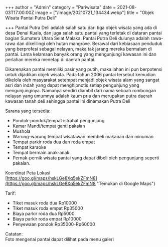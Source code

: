 +++
author = "Admin"
category = "Pariwisata"
date = 2021-08-03T17:00:00Z
image = ["/image/20210721_134434.webp"]
title = "Objek Wisata Pantai Putra Deli"

+++
Pantai Putra Deli adalah salah satu dari tiga objek wisata yang ada di desa Denai Kuala, dan juga salah satu pantai yang terletak di dataran pantai bagian Sumatera Utara Selat Malaka. Pantai Putra Deli dulunya adalah rawa-rawa dan dikelilingi oleh hutan mangrove. Berawal dari kebiasaan penduduk yang berprofesi sebagai nelayan, maka tak jarang mereka bermalam di pantai. Lama kelamaan banyak orang yang mengunjungi kawasan ini dan perlahan mereka menetap di daerah pantai.

Dikarenakan pantai memiliki pasir yang putih, maka lahan ini pun berpotensi untuk dijadikan objek wisata. Pada tahun 2006 pantai tersebut kemudian dikelola oleh masyarakat setempat menjadi objek wisata alam yang sangat asri dan indah yang dapat menghipnotis setiap pengunjung yang mengunjunginya. Namanya sendiri diambil dari nama sebuah rombongan nelayan yang umumnya adalah kaum pria dan merupakan putra daerah kawasan tanah deli sehingga pantai ini dinamakan Putra Deli

Sarana yang tersedia:

* Pondok-pondok/tempat istrahat pengunjung
* Kamar Mandi/tempat ganti pakaian
* Mushola
* Warung-warung tempat wisatawan membeli makanan dan minuman
* Tempat parkir roda dua dan roda empat
* Tempat karaoke
* Tempat bermain anak-anak
* Pernak-pernik wisata pantai yang dapat dibeli oleh pengunjung seperti pakaian.

Koordinat Peta Lokasi  
[https://goo.gl/maps/hskLGe8Xq5ekZFmN8](https://goo.gl/maps/hskLGe8Xq5ekZFmN8 "Temukan di Google Maps")

Tarif:

* Tiket masuk roda dua Rp10000
* Tiket masuk roda empat Rp35000
* Biaya parkir roda dua Rp5000
* Biaya parkir roda empat Rp10000
* Penyewaan pondok Rp35000-Rp60000

Catatan:  
Foto mengenai pantai dapat dilihat pada menu galeri